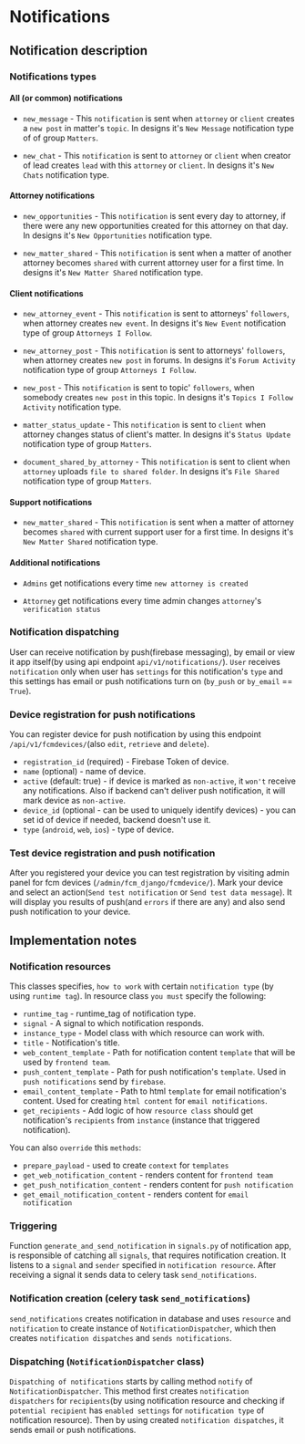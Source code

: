 # Notifications

## Notification description

### Notifications types

#### All (or common) notifications

* `new_message` - This `notification` is sent when `attorney` or `client`
creates a `new post` in matter's `topic`. In designs it's `New Message`
notification type of of group `Matters`.

* `new_chat` - This `notification` is sent to `attorney` or `client` when
creator of lead creates `lead` with this `attorney` or `client`. In designs
it's `New Chats` notification type.

#### Attorney notifications

* `new_opportunities` -  This `notification` is sent every day to attorney,
if there were any new opportunities created for this attorney on that day.
In designs it's `New Opportunities` notification type.

* `new_matter_shared` - This `notification` is sent when a matter of another
attorney becomes `shared` with current attorney user for a first time. In
designs it's `New Matter Shared` notification type.

#### Client notifications

* `new_attorney_event` - This `notification` is sent to attorneys' `followers`,
when attorney creates `new event`. In designs it's `New Event` notification
type of group `Attorneys I Follow`.

* `new_attorney_post` - This `notification` is sent to attorneys' `followers`,
when attorney creates `new post` in forums. In designs it's `Forum Activity`
notification type of group `Attorneys I Follow`.

* `new_post` - This `notification` is sent to topic' `followers`, when somebody
creates `new post` in this topic. In designs it's `Topics I Follow Activity`
notification type.

* `matter_status_update` - This `notification` is sent to `client` when
attorney changes status of client's matter. In designs it's `Status Update`
notification type of group `Matters`.

* `document_shared_by_attorney` -  This `notification` is sent to client when
`attorney` uploads `file to shared folder`. In designs it's `File Shared`
notification type of group `Matters`.

#### Support notifications

* `new_matter_shared` - This `notification` is sent when a matter of attorney
becomes `shared` with current support user for a first time. In designs
it's `New Matter Shared` notification type.

#### Additional notifications

* `Admins` get notifications every time `new attorney is created`

* `Attorney` get notifications every time admin changes `attorney`'s
`verification status`

### Notification dispatching

User can receive notification by push(firebase messaging), by email or view it
app itself(by using api endpoint `api/v1/notifications/`). `User` receives
`notification` only when user has `settings` for this notification's `type` 
and this settings has email or push notifications turn on (`by_push` or
`by_email` == `True`).


### Device registration for push notifications

You can register device for push notification by using this endpoint
`/api/v1/fcmdevices/`(also `edit`, `retrieve` and  `delete`).

* `registration_id` (required) - Firebase Token of device.
* `name` (optional) - name of device.
* `active` (default: true) - if device is marked as `non-active`, it `won't`
receive any notifications. Also if backend can't deliver push notification,
it will mark device as `non-active`.
* `device_id` (optional - can be used to uniquely identify devices) - you can
set id of device if needed, backend doesn't use it.
* `type` (`android`, `web`, `ios`) - type of device.

### Test device registration and push notification

After you registered your device you can test registration by visiting admin
panel for fcm devices (`/admin/fcm_django/fcmdevice/`). Mark your device and
select an action(`Send test notification` or `Send test data message`). It will
display you results of push(and `errors` if there are any) and also send push 
notification to your device.

## Implementation notes

### Notification resources

This classes specifies, `how to work` with certain `notification type`
(by using `runtime tag`). In resource class `you must`  specify the following:

* `runtime_tag` - runtime_tag of notification type.
* `signal` - A signal to which notification responds.
* `instance_type` - Model class with which resource can work with.
* `title` - Notification's title.
* `web_content_template` - Path for notification content `template` that will
be used by `frontend team`.
* `push_content_template` - Path for push notification's `template`. Used in
`push notifications` send by `firebase`.
* `email_content_template` - Path to html `template` for email notification's
content. Used for creating `html content`  for `email notifications`.
* `get_recipients` - Add logic of how `resource class` should get
notification's `recipients` from `instance` (instance that triggered
notification).

You can also `override` this `methods`:
* `prepare_payload` - used to create `context` for `templates`
* `get_web_notification_content` - renders content for `frontend team`
* `get_push_notification_content` - renders content for `push notification`
* `get_email_notification_content` - renders content for `email notification`

### Triggering

Function `generate_and_send_notification` in `signals.py` of notification app,
is  responsible of catching all `signals`, that requires notification creation.
It listens to a `signal` and `sender` specified in `notification resource`.
After receiving a signal it sends data to celery task `send_notifications`.

### Notification creation (celery task `send_notifications`)

`send_notifications` creates notification in database and uses `resource` and
`notification` to create instance of  `NotificationDispatcher`, which then
creates `notification dispatches` and `sends notifications`.

### Dispatching (`NotificationDispatcher` class)

`Dispatching of notifications` starts by calling method `notify` of
`NotificationDispatcher`. This method first creates `notification dispatchers`
for `recipients`(by using notification resource and checking if
`potential recipient` has `enabled settings` for `notification type` of
notification resource). Then by using created `notification dispatches`, 
it sends email or push notifications.
